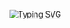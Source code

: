 <br><br><br>
<a href="https://git.io/typing-svg"><img src="https://readme-typing-svg.herokuapp.com?font=Poppins&size=30&duration=3000&pause=3000&color=FFD900&center=true&vCenter=true&width=1000&height=100&lines=Hello+there!;my+name+is+NAIM;" alt="Typing SVG" /></a>


<br><br><br><br><br><br>

<!-- [![Ashutosh's github activity graph](https://activity-graph.herokuapp.com/graph?username=Naim&bg_color=0d1117&color=FFD900&line=FFD900&point=FFD900&area=true&hide_border=true)](https://github.com/ashutosh00710/github-readme-activity-graph) -->

<br><br><br><br><br><br>



<!-- 

<p align="center"><b>
    What I can do
</p>
<p align="center">
  <img src="https://img.shields.io/badge/Oracle-F80000?style=flat-square&logo=Oracle&logoColor=white"/> &nbsp
  <img src="https://img.shields.io/badge/HTML5-E34F26?style=flat-square&logo=HTML5&logoColor=white"/></a> &nbsp
  <img src="https://img.shields.io/badge/JavaScript-F7DF1E?style=flat-square&logo=JavaScript&logoColor=white"/></a> &nbsp
</p>

<p align="center">
<img src="https://img.shields.io/badge/Java-007396?style=flat-square&logo=Java&logoColor=white"/> &nbsp
<img src="https://img.shields.io/badge/CSS3-1572B6?style=flat-square&logo=CSS3&logoColor=white"/></a> &nbsp
<img src="https://img.shields.io/badge/Eclipse-2C2255?style=flat-square&logo=Eclipse IDE&logoColor=white"/> &nbsp
<img src="https://img.shields.io/badge/Spring-6DB33F?style=flat-square&logo=Spring&logoColor=white"/> &nbsp
</p> -->



<br><br>
<!--
**miyyaa24/miyyaa24** is a ✨ _special_ ✨ repository because its `README.md` (this file) appears on your GitHub profile.

Here are some ideas to get you started:

- 🔭 I’m currently working on ...
- 🌱 I’m currently learning ...
- 👯 I’m looking to collaborate on ...
- 🤔 I’m looking for help with ...
- 💬 Ask me about ...
- 📫 How to reach me: ...
- 😄 Pronouns: ...
- ⚡ Fun fact: ...💻 
-->
